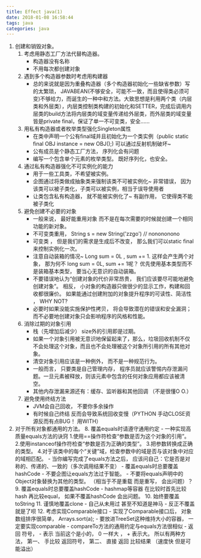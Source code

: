 ```yaml
---
title: Effect java(1)
date: 2018-01-08 16:58:44
tags: java
categories: java
---
```


1. 创建和销毁对象。
    1.  考虑用静态工厂方法代替构造器。
        - 构造器没有名称
        - 不用每次都创建对象
    2.  遇到多个构造器参数时考虑用构建器
        - 总的来说就是因为重叠构造器（多个构造器初始化一些缺省参数）写的太繁琐， JAVABEAN(不够安全，可能不一致，而且使得类必须可变)不够给力，而诞生的一种中和方法。大致思想是利用两个类（内层类和外层类），内层类控制类构建的初始化和SETTER，完成后调用内层类的build方法将内层类的域变量传递给外层类，而外层类的域变量皆是private final，保证了单一不可变类，安全……
    3.  用私有构造器或者枚举类型强化Singleton属性
        - 在类中声明一个公有final域并且初始化为一个类实例（public static final OBJ instance = new OBJ();) 可以通过反射机制破坏~
        - 公有成员是个静态工厂方法， 序列化会有问题
        - 编写一个包含单个元素的枚举类型。 既好序列化，也安全。
    4.  通过私有构造器强化不可实例化的能力
        - 用于一些工具类，不希望被实例。
        - 企图通过将类做成抽象类来强制该类不可被实例化~ 非常错误， 因为该类可以被子类化，子类可以被实例，相当于误导使用者
        - 让类包含私有构造器， 就不能被实例化了~ 有副作用， 它使得类不能被子类化
    5.  避免创建不必要的对象
        - 一般来说， 最好能重用对象 而不是在每次需要的时候就创建一个相同功能的新对象。
        - 不可变类重用， String s = new String('zzgo') // nonononono
        - 可变类 ， 但是我们的需求是生成后不改变， 那么我们可以static final 来控制实例化一次。
        - 注意自动装箱的情况~ Long sum = 0L , sum += 1. 这样会产生两个对象， 那为何不 long sum = 0L, sum += 1呢？ 优先使用基本类型而不是装箱基本类型， 要当心无意识的自动装箱。
        - 不要错误地认为“创建对象的代价非常昂贵， 我们应该要尽可能地避免创建对象”。 相反， 小对象的构造器只做很少的显示工作，构建和回收都很廉价。 如果能通过创建附加的对象提升程序的可读性、简洁性 ， WHY NOT?
        - 必要时如果没能实施保护性拷贝， 将会导致潜在的错误和安全漏洞； 而不必要地创建对象只会影响程序的风格和性能。
    6.  消除过期的对象引用
        - 栈（先增加后减少） size外的引用即是过期。
        - 如果一个对象引用被无意识地保留起来了，那么，垃圾回收机制不仅不会处理这个对象，而且也不会处理被这个对象所引用的所有其他对象。
        - 清空对象引用应该是一种例外， 而不是一种规范行为。
        - 一般而言， 只要类是自己管理内存， 程序员就应该警惕内存泄漏问题。一旦元素被释放，则该元素中包含的任何对象应用都应该被清空。
        - 其他内存泄漏来源还有：缓存、监听器和其他回调 （不是很懂O O.）
    7.  避免使用终结方法
        - JVM会自己回收， 不要你多余操作
        - 有时候自己终结 反而会导致系统回收变慢（PYTHON 手动CLOSE资源反而有点BUG！ 用WITH）
2. 对于所有对象都通用的方法。
    8.  覆盖equals时请遵守通用约定
        - 一种实现高质量equals方法的诀窍 1.使用==操作符检查“参数是否为这个对象的引用”。 2.使用instanceof操作符检查“参数是否为正确的类型”。 3.把参数转换成正确的类型。 4.对于该类中的每个“关键”域，检查参数中的域是否与该对象中对应的域相匹配。
        - 当你编写完成了equals方法之后， 应该问自己：它是否是对称的、传递的、一致的（多次调用结果不变）
        - 覆盖equals时总要覆盖hashCode
        - 不要企图让equals方法过于智能。
        - 不要将equals声明中的Object对象替换为其他的类型。 （相当于不是重载 而是重写， 会出问题）？
    9.  覆盖equals时总要覆盖hashCode
        - hashmap等容器 在比较时首先比较hash 再比较equal， 如果不覆盖hashCode 会出问题。
    10. 始终要覆盖toString
    11. 谨慎地覆盖clone
        - 自己从未用过 甚至不知道是神马
        - 反正不覆盖就是了呗
    12. 考虑实现Comparable接口
        - 实现了Comparable接口后， 对象数组排序很简单， Arrays.sort(a);
        - 要放进TreeSet这种维持大小的容器， 一定要实现comparable
        - compareTo方法的通用约定与equals方法很相似
        - 返回 符号， - 表示 当前这个是小的， 0 一样大 ， + 表示大。 所以有两种方法， 第一、 手比较 返回符号， 第二、 直接 返回 比较结果 （速度快 但是可能溢出）
